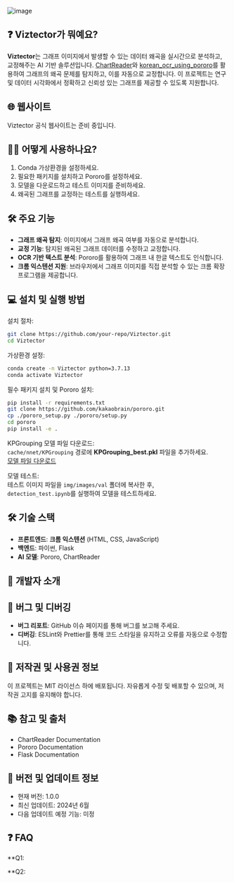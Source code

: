 ![image](https://github.com/user-attachments/assets/4a96a125-8cce-4935-98d8-d13e3caf73c0)


## ❓ **Viztector가 뭐예요?**  
**Viztector**는 그래프 이미지에서 발생할 수 있는 데이터 왜곡을 실시간으로 분석하고, 교정해주는 AI 기반 솔루션입니다. [ChartReader](https://github.com/zhiqic/ChartReader)와 [korean_ocr_using_pororo](https://github.com/black7375/korean_ocr_using_pororo)를 활용하여 그래프의 왜곡 문제를 탐지하고, 이를 자동으로 교정합니다. 이 프로젝트는 연구 및 데이터 시각화에서 정확하고 신뢰성 있는 그래프를 제공할 수 있도록 지원합니다.

## 🌐 **웹사이트**  
Viztector 공식 웹사이트는 준비 중입니다.

## 🙋‍♂️ **어떻게 사용하나요?**  
1. Conda 가상환경을 설정하세요.  
2. 필요한 패키지를 설치하고 Pororo를 설정하세요.  
3. 모델을 다운로드하고 테스트 이미지를 준비하세요.  
4. 왜곡된 그래프를 교정하는 테스트를 실행하세요.  

## 🛠 **주요 기능**  
- **그래프 왜곡 탐지**: 이미지에서 그래프 왜곡 여부를 자동으로 분석합니다.  
- **교정 기능**: 탐지된 왜곡된 그래프 데이터를 수정하고 교정합니다.  
- **OCR 기반 텍스트 분석**: Pororo를 활용하여 그래프 내 한글 텍스트도 인식합니다.  
- **크롬 익스텐션 지원**: 브라우저에서 그래프 이미지를 직접 분석할 수 있는 크롬 확장 프로그램을 제공합니다.  

## 💻 **설치 및 실행 방법**  

설치 절차:  
```bash
git clone https://github.com/your-repo/Viztector.git
cd Viztector
```

가상환경 설정:  
```bash
conda create -n Viztector python=3.7.13
conda activate Viztector
```

필수 패키지 설치 및 Pororo 설치:  
```bash
pip install -r requirements.txt
git clone https://github.com/kakaobrain/pororo.git
cp ./pororo_setup.py ./pororo/setup.py
cd pororo
pip install -e .
```

KPGrouping 모델 파일 다운로드:  
`cache/nnet/KPGrouping` 경로에 **KPGrouping_best.pkl** 파일을 추가하세요.  
[모델 파일 다운로드](https://drive.google.com/file/d/11Z6cNl-5dcpbuDq9N_ZrB7rPUoJvAH_u/view?usp=drive_link)

모델 테스트:  
테스트 이미지 파일을 `img/images/val` 폴더에 복사한 후,  
`detection_test.ipynb`를 실행하여 모델을 테스트하세요.


## 🛠 **기술 스택**  
- **프론트엔드**: **크롬 익스텐션** (HTML, CSS, JavaScript)  
- **백엔드**: 파이썬, Flask  
- **AI 모델**: Pororo, ChartReader  


## 📝 **개발자 소개**  


## 🐞 **버그 및 디버깅**  
- **버그 리포트**: GitHub 이슈 페이지를 통해 버그를 보고해 주세요.  
- **디버깅**: ESLint와 Prettier를 통해 코드 스타일을 유지하고 오류를 자동으로 수정합니다.

## 📄 **저작권 및 사용권 정보**  
이 프로젝트는 MIT 라이선스 하에 배포됩니다. 자유롭게 수정 및 배포할 수 있으며, 저작권 고지를 유지해야 합니다.

## 📚 **참고 및 출처**  
- ChartReader Documentation  
- Pororo Documentation  
- Flask Documentation  

## 🔄 **버전 및 업데이트 정보**  
- 현재 버전: 1.0.0  
- 최신 업데이트: 2024년 6월  
- 다음 업데이트 예정 기능: 미정

## ❓ **FAQ**  
**Q1:

**Q2:
